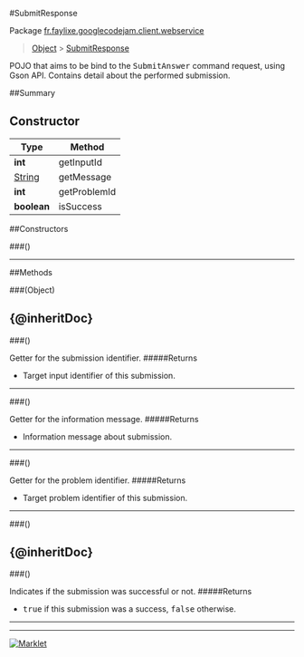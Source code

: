 #SubmitResponse

Package [fr.faylixe.googlecodejam.client.webservice](README.md)<br>
> [Object](../../../../java/lang/Object.md) > [SubmitResponse](SubmitResponse.md)

<p>POJO that aims to be bind to the <tt>SubmitAnswer</tt>
 command request, using Gson API. Contains detail about
 the performed submission.</p>

##Summary

Constructor
 --- 
Type | Method
 --- | --- 
**int** | getInputId
[String](../../../../java/lang/String.md) | getMessage
**int** | getProblemId
**boolean** | isSuccess

##Constructors

###()



---

##Methods

###(Object)


{@inheritDoc}
---
###()


Getter for the submission identifier.
#####Returns


* Target input identifier of this submission.

---
###()


Getter for the information message.
#####Returns


* Information message about submission.

---
###()


Getter for the problem identifier.
#####Returns


* Target problem identifier of this submission.

---
###()


{@inheritDoc}
---
###()


Indicates if the submission was successful or not.
#####Returns


* <tt>true</tt> if this submission was a success, <tt>false</tt> otherwise.

---
---
[![Marklet](https://img.shields.io/badge/Generated%20by-Marklet-green.svg)](https://github.com/Faylixe/marklet)
